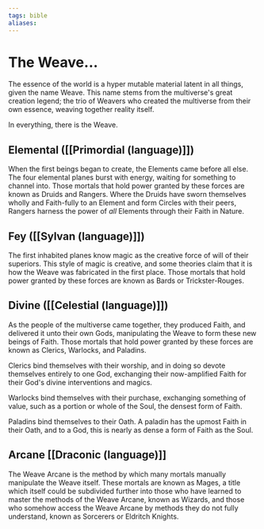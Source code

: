 ```yaml
---
tags: bible
aliases:
---
```

# The Weave...

The essence of the world is a hyper mutable material latent in all things, given the name Weave. This name stems from the multiverse's great creation legend; the trio of Weavers who created the multiverse from their own essence, weaving together reality itself.

In everything, there is the Weave.

## Elemental ([[Primordial (language)]])
When the first beings began to create, the Elements came before all else. The four elemental planes burst with energy, waiting for something to channel into. Those mortals that hold power granted by these forces are known as Druids and Rangers. Where the Druids have sworn themselves wholly and Faith-fully to an Element and form Circles with their peers, Rangers harness the power of *all* Elements through their Faith in Nature.

## Fey ([[Sylvan (language)]])
The first inhabited planes know magic as the creative force of will of their superiors. This style of magic is creative, and some theories claim that it is how the Weave was fabricated in the first place. Those mortals that hold power granted by these forces are known as Bards or Trickster-Rouges.

## Divine ([[Celestial (language)]])
As the people of the multiverse came together, they produced Faith, and delivered it unto their own Gods, manipulating the Weave to form these new beings of Faith. Those mortals that hold power granted by these forces are known as Clerics, Warlocks, and Paladins. 

Clerics bind themselves with their worship, and in doing so devote themselves entirely to one God, exchanging their now-amplified Faith for their God's divine interventions and magics. 

Warlocks bind themselves with their purchase, exchanging something of value, such as a portion or whole of the Soul, the densest form of Faith. 

Paladins bind themselves to their Oath. A paladin has the upmost Faith in their Oath, and to a God, this is nearly as dense a form of Faith as the Soul.

## Arcane [[Draconic (language)]]
The Weave Arcane is the method by which many mortals manually manipulate the Weave itself. These mortals are known as Mages, a title which itself could be subdivided further into those who have learned to master the methods of the Weave Arcane, known as Wizards, and those who somehow access the Weave Arcane by methods they do not fully understand, known as Sorcerers or Eldritch Knights.